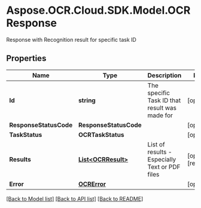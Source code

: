 # Aspose.OCR.Cloud.SDK.Model.OCRResponse
Response with Recognition result for specific task ID

## Properties

Name | Type | Description | Notes
------------ | ------------- | ------------- | -------------
**Id** | **string** | The specific Task ID that result was made for | [optional] 
**ResponseStatusCode** | **ResponseStatusCode** |  | [optional] 
**TaskStatus** | **OCRTaskStatus** |  | [optional] 
**Results** | [**List&lt;OCRResult&gt;**](OCRResult.md) | List of results - Especially Text or PDF files | [optional] [readonly] 
**Error** | [**OCRError**](OCRError.md) |  | [optional] 

[[Back to Model list]](../README.md#documentation-for-models) [[Back to API list]](../README.md#documentation-for-api-endpoints) [[Back to README]](../README.md)

